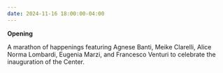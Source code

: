```yaml
---
date: 2024-11-16 18:00:00-04:00
---
```


**Opening**  

A marathon of happenings featuring Agnese Banti, Meike Clarelli, Alice Norma Lombardi, Eugenia Marzi, and Francesco Venturi to celebrate the inauguration of the Center.
